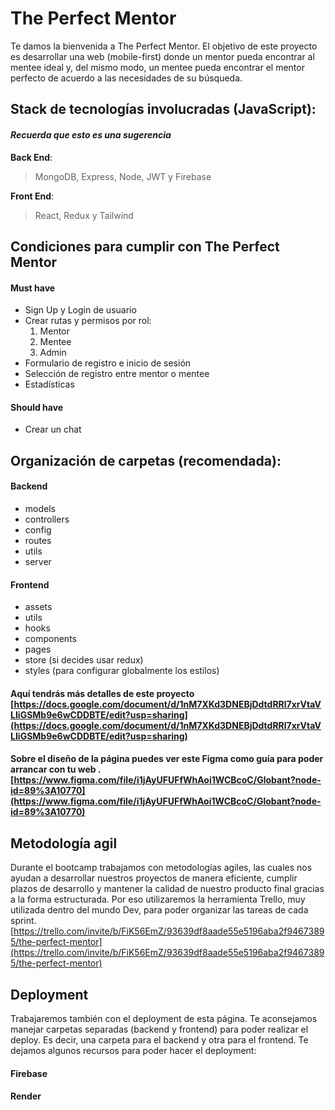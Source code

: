 # The Perfect Mentor

Te damos la bienvenida a The Perfect Mentor. El objetivo de este proyecto es desarrollar una web (mobile-first) donde un mentor pueda encontrar al mentee ideal y, del mismo modo, un mentee pueda encontrar el mentor perfecto de acuerdo a las necesidades de su búsqueda.

## Stack de tecnologías involucradas (JavaScript):
#### _Recuerda que esto es una sugerencia_
**Back End**: 
> MongoDB, Express, Node, JWT y Firebase

**Front End**:
> React, Redux y Tailwind

## Condiciones para cumplir con The Perfect Mentor

#### **Must have**
- Sign Up y Login de usuario
- Crear rutas y permisos por rol:
  1. Mentor
  2. Mentee
  3. Admin
- Formulario de registro e inicio de sesión
- Selección de registro entre mentor o mentee
- Estadísticas


#### **Should have**

- Crear un chat


## Organización de carpetas (recomendada):

#### **Backend**
- models
- controllers
- config
- routes
- utils
- server


#### **Frontend**

- assets
- utils
- hooks
- components
- pages
- store (si decides usar redux)
- styles (para configurar globalmente los estilos)

#### Aquí tendrás más detalles de este proyecto [https://docs.google.com/document/d/1nM7XKd3DNEBjDdtdRRl7xrVtaVLIiGSMb9e6wCDDBTE/edit?usp=sharing](https://docs.google.com/document/d/1nM7XKd3DNEBjDdtdRRl7xrVtaVLIiGSMb9e6wCDDBTE/edit?usp=sharing)

#### Sobre el diseño de la página puedes ver este Figma como guía para poder arrancar con tu web .[https://www.figma.com/file/i1jAyUFUFfWhAoi1WCBcoC/Globant?node-id=89%3A10770](https://www.figma.com/file/i1jAyUFUFfWhAoi1WCBcoC/Globant?node-id=89%3A10770)


## Metodología agil

Durante el bootcamp trabajamos con metodologías agiles, las cuales nos ayudan a desarrollar nuestros proyectos de manera eficiente, cumplir plazos de desarrollo y mantener la calidad de nuestro producto final gracias a la forma estructurada. Por eso utilizaremos la herramienta Trello, muy utilizada dentro del mundo Dev, para poder organizar las tareas de cada sprint. [https://trello.com/invite/b/FiK56EmZ/93639df8aade55e5196aba2f94673895/the-perfect-mentor](https://trello.com/invite/b/FiK56EmZ/93639df8aade55e5196aba2f94673895/the-perfect-mentor)


## Deployment

Trabajaremos también con el deployment de esta página. Te aconsejamos manejar carpetas separadas (backend y frontend) para poder realizar el deploy. Es decir, una carpeta para el backend y otra para el frontend. Te dejamos algunos recursos para poder hacer el deployment:

#### Firebase

#### Render
